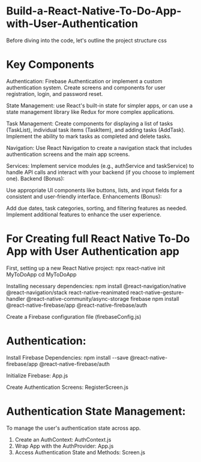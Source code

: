 # Build-a-React-Native-To-Do-App-with-User-Authentication

Before diving into the code, let's outline the project structure
css
# Key Components
Authentication:
Firebase Authentication or implement a custom authentication system.
Create screens and components for user registration, login, and password reset.

State Management:
use React's built-in state for simpler apps, or can use a state management library like Redux for more complex applications.

Task Management:
Create components for displaying a list of tasks (TaskList), individual task items (TaskItem), and adding tasks (AddTask).
Implement the ability to mark tasks as completed and delete tasks.

Navigation:
Use React Navigation to create a navigation stack that includes authentication screens and the main app screens.

Services:
Implement service modules (e.g., authService and taskService) to handle API calls and interact with your backend (if you choose to implement one).
Backend (Bonus):

Use appropriate UI components like buttons, lists, and input fields for a consistent and user-friendly interface.
Enhancements (Bonus):

Add due dates, task categories, sorting, and filtering features as needed.
Implement additional features to enhance the user experience.

# For Creating full React Native To-Do App with User Authentication app

First, setting up a new React Native project:
npx react-native init MyToDoApp
cd MyToDoApp

Installing necessary dependencies:
npm install @react-navigation/native @react-navigation/stack react-native-reanimated react-native-gesture-handler @react-native-community/async-storage firebase
npm install @react-native-firebase/app @react-native-firebase/auth

Create a Firebase configuration file (firebaseConfig.js)

# Authentication: 

Install Firebase Dependencies:
npm install --save @react-native-firebase/app @react-native-firebase/auth

Initialize Firebase:
App.js

Create Authentication Screens:
RegisterScreen.js

# Authentication State Management:
To manage the user's authentication state across app.
1. Create an AuthContext:
   AuthContext.js
2. Wrap App with the AuthProvider:
   App.js
3. Access Authentication State and Methods:
   Screen.js










